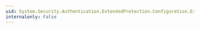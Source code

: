 ```yaml
---
uid: System.Security.Authentication.ExtendedProtection.Configuration.ExtendedProtectionPolicyElement.#ctor
internalonly: False
---
```


